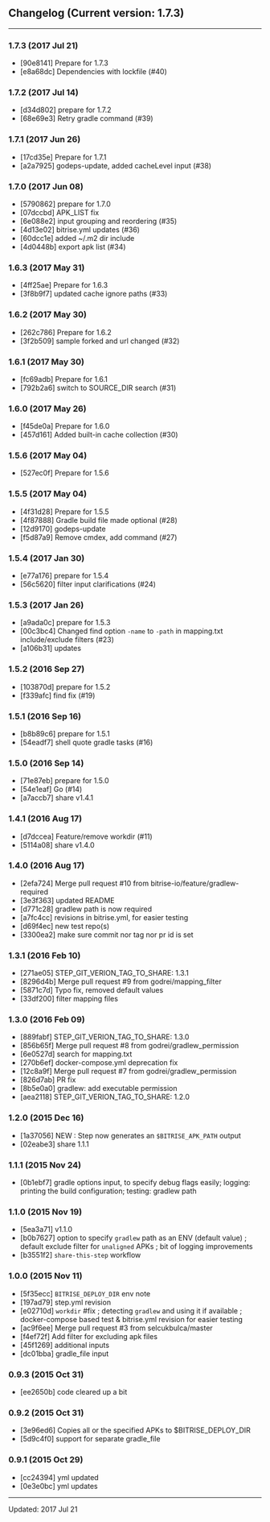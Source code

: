 ## Changelog (Current version: 1.7.3)

-----------------

### 1.7.3 (2017 Jul 21)

* [90e8141] Prepare for 1.7.3
* [e8a68dc] Dependencies with lockfile (#40)

### 1.7.2 (2017 Jul 14)

* [d34d802] prepare for 1.7.2
* [68e69e3] Retry gradle command (#39)

### 1.7.1 (2017 Jun 26)

* [17cd35e] Prepare for 1.7.1
* [a2a7925] godeps-update, added cacheLevel input (#38)

### 1.7.0 (2017 Jun 08)

* [5790862] prepare for 1.7.0
* [07dccbd] APK_LIST fix
* [6e088e2] input grouping and reordering (#35)
* [4d13e02] bitrise.yml updates (#36)
* [60dcc1e] added ~/.m2 dir include
* [4d0448b] export apk list (#34)

### 1.6.3 (2017 May 31)

* [4ff25ae] Prepare for 1.6.3
* [3f8b9f7] updated cache ignore paths (#33)

### 1.6.2 (2017 May 30)

* [262c786] Prepare for 1.6.2
* [3f2b509] sample forked and url changed (#32)

### 1.6.1 (2017 May 30)

* [fc69adb] Prepare for 1.6.1
* [792b2a6] switch to SOURCE_DIR search (#31)

### 1.6.0 (2017 May 26)

* [f45de0a] Prepare for 1.6.0
* [457d161] Added built-in cache collection (#30)

### 1.5.6 (2017 May 04)

* [527ec0f] Prepare for 1.5.6

### 1.5.5 (2017 May 04)

* [4f31d28] Prepare for 1.5.5
* [4f87888] Gradle build file made optional (#28)
* [12d9170] godeps-update
* [f5d87a9] Remove cmdex, add command (#27)

### 1.5.4 (2017 Jan 30)

* [e77a176] prepare for 1.5.4
* [56c5620] filter input clarifications (#24)

### 1.5.3 (2017 Jan 26)

* [a9ada0c] prepare for 1.5.3
* [00c3bc4] Changed find option `-name` to `-path` in mapping.txt include/exclude filters (#23)
* [a106b31] updates

### 1.5.2 (2016 Sep 27)

* [103870d] prepare for 1.5.2
* [f339afc] find fix (#19)

### 1.5.1 (2016 Sep 16)

* [b8b89c6] prepare for 1.5.1
* [54eadf7] shell quote gradle tasks (#16)

### 1.5.0 (2016 Sep 14)

* [71e87eb] prepare for 1.5.0
* [54e1eaf] Go (#14)
* [a7accb7] share v1.4.1

### 1.4.1 (2016 Aug 17)

* [d7dccea] Feature/remove workdir (#11)
* [5114a08] share v1.4.0

### 1.4.0 (2016 Aug 17)

* [2efa724] Merge pull request #10 from bitrise-io/feature/gradlew-required
* [3e3f363] updated README
* [d771c28] gradlew path is now required
* [a7fc4cc] revisions in bitrise.yml, for easier testing
* [d69f4ec] new test repo(s)
* [3300ea2] make sure commit nor tag nor pr id is set

### 1.3.1 (2016 Feb 10)

* [271ae05] STEP_GIT_VERION_TAG_TO_SHARE: 1.3.1
* [8296d4b] Merge pull request #9 from godrei/mapping_filter
* [5871c7d] Typo fix, removed default values
* [33df200] filter mapping files

### 1.3.0 (2016 Feb 09)

* [889fabf] STEP_GIT_VERION_TAG_TO_SHARE: 1.3.0
* [856b65f] Merge pull request #8 from godrei/gradlew_permission
* [6e0527d] search for mapping.txt
* [270b6ef] docker-compose.yml deprecation fix
* [12c8a9f] Merge pull request #7 from godrei/gradlew_permission
* [826d7ab] PR fix
* [8b5e0a0] gradlew: add executable permission
* [aea2118] STEP_GIT_VERION_TAG_TO_SHARE: 1.2.0

### 1.2.0 (2015 Dec 16)

* [1a37056] NEW : Step now generates an `$BITRISE_APK_PATH` output
* [02eabe3] share 1.1.1

### 1.1.1 (2015 Nov 24)

* [0b1ebf7] gradle options input, to specify debug flags easily; logging: printing the build configuration; testing: gradlew path

### 1.1.0 (2015 Nov 19)

* [5ea3a71] v1.1.0
* [b0b7627] option to specify `gradlew` path as an ENV (default value) ; default exclude filter for `unaligned` APKs ; bit of logging improvements
* [b3551f2] `share-this-step` workflow

### 1.0.0 (2015 Nov 11)

* [5f35ecc] `BITRISE_DEPLOY_DIR` env note
* [197ad79] step.yml revision
* [e02710d] `workdir` #fix ; detecting `gradlew` and using it if available ; docker-compose based test & bitrise.yml revision for easier testing
* [ac9f6ee] Merge pull request #3 from selcukbulca/master
* [f4ef72f] Add filter for excluding apk files
* [45f1269] additional inputs
* [dc01bba] gradle_file input

### 0.9.3 (2015 Oct 31)

* [ee2650b] code cleared up a bit

### 0.9.2 (2015 Oct 31)

* [3e96ed6] Copies all or the specified APKs to $BITRISE_DEPLOY_DIR
* [5d9c4f0] support for separate gradle_file

### 0.9.1 (2015 Oct 29)

* [cc24394] yml updated
* [0e3e0bc] yml updates

-----------------

Updated: 2017 Jul 21